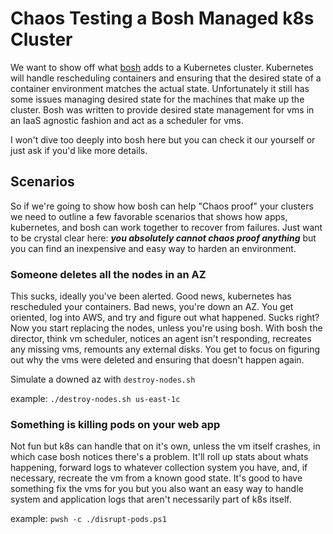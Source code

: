 # Chaos Testing a Bosh Managed k8s Cluster

We want to show off what [bosh](https://bosh.io) adds to a Kubernetes cluster. Kubernetes will handle rescheduling containers and ensuring that the desired state of a container environment matches the actual state. Unfortunately it still has some issues managing desired state for the machines that make up the cluster. Bosh was written to provide desired state management for vms in an IaaS agnostic fashion and act as a scheduler for vms.

I won't dive too deeply into bosh here but you can check it our yourself or just ask if you'd like more details. 

## Scenarios

So if we're going to show how bosh can help "Chaos proof" your clusters we need to outline a few favorable scenarios that shows how apps, kubernetes, and bosh can work together to recover from failures. Just want to be crystal clear here: ***you absolutely cannot chaos proof anything*** but you can find an inexpensive and easy way to harden an environment.

### Someone deletes all the nodes in an AZ

This sucks, ideally you've been alerted. Good news, kubernetes has rescheduled your containers. Bad news, you're down an AZ. You get oriented, log into AWS, and try and figure out what happened. Sucks right? Now you start replacing the nodes, unless you're using bosh. With bosh the director, think vm scheduler, notices an agent isn't responding, recreates any missing vms, remounts any external disks. You get to focus on figuring out why the vms were deleted and ensuring that doesn't happen again.

Simulate a downed az with `destroy-nodes.sh`

example: `./destroy-nodes.sh us-east-1c`

### Something is killing pods on your web app

Not fun but k8s can handle that on it's own, unless the vm itself crashes, in which case bosh notices there's a problem. It'll roll up stats about whats happening, forward logs to whatever collection system you have, and, if necessary, recreate the vm from a known good state. It's good to have something fix the vms for you but you also want an easy way to handle system and application logs that aren't necessarily part of k8s itself.

example: `pwsh -c ./disrupt-pods.ps1`
